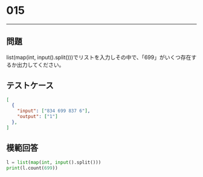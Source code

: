 
# 015

---

## 問題

list(map(int, input().split()))でリストを入力しその中で、「699」がいくつ存在するか出力してください。

## テストケース

```json
[
  {
    "input": ["834 699 837 6"],
    "output": ["1"]
  },
]
```

## 模範回答

```python
l = list(map(int, input().split()))
print(l.count(699))
```

